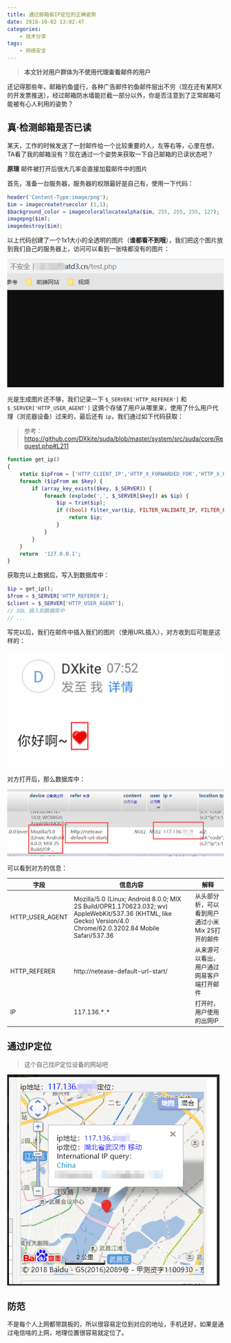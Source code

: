 ```yaml
---
title: 通过邮箱偷IP定位的正确姿势
date: 2018-10-02 13:02:47
categories:
    - 技术分享
tags:
    - 网络安全
---
```


> **本文针对用户群体为不使用代理查看邮件的用户**

还记得那些年，邮箱钓鱼盛行，各种广告邮件钓鱼邮件层出不穷（现在还有某阿X的开发票推送），经过邮箱防水墙能拦截一部分以外，你是否注意到了正常邮箱可能被有心人利用的姿势？

<!-- more -->
## 真·检测邮箱是否已读

某天，工作的时候发送了一封邮件给一个比较重要的人，左等右等，心里在想，TA看了我的邮箱没有？现在通过一个姿势来获取一下自己邮箱的已读状态吧？

**原理** 邮件被打开后很大几率会直接加载邮件中的图片

首先，准备一台服务器，服务器的权限最好是自己有，使用一下代码：

```php
header('Content-Type:image/png');
$im = imagecreatetruecolor (1,1);
$background_color = imagecolorallocatealpha($im, 255, 255, 255, 127);
imagepng($im);
imagedestroy($im);
```

以上代码创建了一个1x1大小的全透明的图片（**谁都看不到哦**），我们把这个图片放到我们自己的服务器上，访问可以看到一张啥都没有的图片：

![](email-owned-your-ip/1.png)

光是生成图片还不够，我们记录一下 `$_SERVER['HTTP_REFERER']` 和 `$_SERVER['HTTP_USER_AGENT']` 这俩个存储了用户从哪里来，使用了什么用户代理（浏览器设备）过来的，最后还有 `ip`，我们通过如下代码获取：

> 参考：https://github.com/DXkite/suda/blob/master/system/src/suda/core/Request.php#L211

```php  
function get_ip()
{
    static $ipFrom = ['HTTP_CLIENT_IP','HTTP_X_FORWARDED_FOR','HTTP_X_FORWARDED', 'HTTP_X_CLUSTER_CLIENT_IP','HTTP_FORWARDED_FOR','HTTP_FORWARDED','REMOTE_ADDR'];
    foreach ($ipFrom as $key) {
        if (array_key_exists($key, $_SERVER)) {
            foreach (explode(',', $_SERVER[$key]) as $ip) {
                $ip = trim($ip);
                if ((bool) filter_var($ip, FILTER_VALIDATE_IP, FILTER_FLAG_IPV4 | FILTER_FLAG_NO_PRIV_RANGE | FILTER_FLAG_NO_RES_RANGE)) {
                    return $ip;
                }
            }
        }
    }
    return  '127.0.0.1';
}
```

获取完以上数据后，写入到数据库中：

```php
$ip = get_ip();
$from = $_SERVER['HTTP_REFERER'];
$client = $_SERVER['HTTP_USER_AGENT'];
// SQL 插入到数据库中
// ...
```

写完以后，我们在邮件中插入我们的图片（使用URL插入），对方收到后可能是这样的：

![](email-owned-your-ip/2.png)

对方打开后，那么数据库中：

![](email-owned-your-ip/3.png)

可以看到对方的信息：

| 字段  | 信息内容  | 解释  |
|----|----|------|
| HTTP_USER_AGENT | Mozilla/5.0 (Linux; Android 8.0.0; MIX 2S Build/OPR1.170623.032; wv) AppleWebKit/537.36 (KHTML, like Gecko) Version/4.0 Chrome/62.0.3202.84 Mobile Safari/537.36 | 从头部分析，可以看到用户通过小米Mix 2S打开的邮件 |
| HTTP_REFERER | http://netease-default-url-start/ | 从来源可以看出，用户通过网易客户端打开邮件 |
| IP | 117.136.\*.\* | 打开时，用户使用的出网IP |

## 通过IP定位

> 这个自己找IP定位设备的网站吧

![](email-owned-your-ip/4.png)

## 防范

不是每个人上网都带跳板的，所以很容易定位到对应的地址，手机还好，如果是通过电信啥的上网，地理位置很容易就定位了。